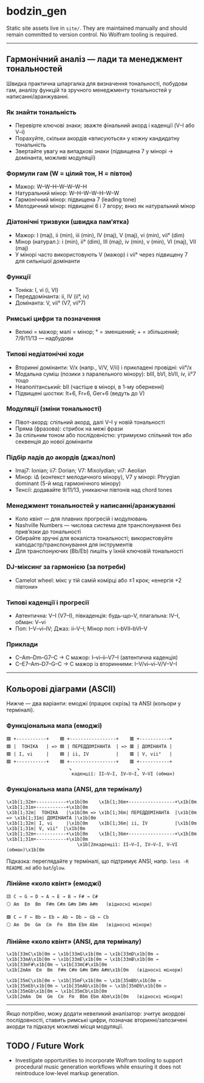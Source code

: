 # bodzin_gen

Static site assets live in `site/`. They are maintained manually and should remain committed to version control. No Wolfram tooling is required.

---

## Гармонічний аналіз — лади та менеджмент тональностей

Швидка практична шпаргалка для визначення тональності, побудови гам, аналізу функцій та зручного менеджменту тональностей у написанні/аранжуванні.

### Як знайти тональність
- Перевірте ключові знаки; зважте фінальний акорд і каденції (V–I або V–i)
- Порахуйте, скільки акордів «вписуються» у кожну кандидатну тональність
- Звертайте увагу на випадкові знаки (підвищена 7 у мінорі → домінанта, можливі модуляції)

### Формули гам (W = цілий тон, H = півтон)
- Мажор: W–W–H–W–W–W–H
- Натуральний мінор: W–H–W–W–H–W–W
- Гармонічний мінор: підвищена 7 (leading tone)
- Мелодичний мінор: підвищені 6 і 7 вгору; вниз як натуральний мінор

### Діатонічні тризвуки (швидка памʼятка)
- Мажор: I (maj), ii (min), iii (min), IV (maj), V (maj), vi (min), vii° (dim)
- Мінор (натурал.): i (min), ii° (dim), III (maj), iv (min), v (min), VI (maj), VII (maj)
- У мінорі часто використовують V (мажор) і vii° через підвищену 7 для сильнішої домінанти

### Функції
- Тоніка: I, vi (i, VI)
- Переддомінанта: ii, IV (ii°, iv)
- Домінанта: V, vii° (V7, vii°7)

### Римські цифри та позначення
- Великі = мажор; малі = мінор; ° = зменшений; + = збільшений; 7/9/11/13 — надбудови

### Типові недіатонічні ходи
- Вторинні домінанти: V/x (напр., V/V, V/ii) і прикладені провідні: vii°/x
- Модальна суміш (позики з паралельного мінору): bIII, bVI, bVII, iv, ii°7 тощо
- Неаполітанський: bII (частіше в мінорі, в 1-му оберненні)
- Підвищені шостки: It+6, Fr+6, Ger+6 (ведуть до V)

### Модуляції (зміни тональності)
- Півот-акорд: спільний акорд, далі V–I у новій тональності
- Пряма (фразова): стрибок на межі фрази
- За спільним тоном або послідовністю: утримуємо спільний тон або секвенція до нової домінанти

### Підбір ладів до акордів (джаз/поп)
- Imaj7: Ionian; ii7: Dorian; V7: Mixolydian; vi7: Aeolian
- Мінор: iΔ (контекст мелодичного мінору), V7 у мінорі: Phrygian dominant (5-й мод гармонічного мінору)
- Тенсії: додавайте 9/11/13, уникаючи півтонів над chord tones

### Менеджмент тональностей у написанні/аранжуванні
- Коло квінт — для плавних прогресій і модулювань
- Nashville Numbers — числова система для транспонування без привʼязки до тональності
- Обирайте зручні для вокаліста тональності; використовуйте каподастр/транспонування для інструментів
- Для транспонуючих (Bb/Eb) пишіть у їхній ключовій тональності

### DJ-міксинг за гармонією (за потреби)
- Camelot wheel: мікс у тій самій комірці або ±1 крок; «енергія +2 півтони»

### Типові каденції і прогресії
- Автентична: V–I (V7–I), півкаденція: будь-що–V, плагальна: IV–I, обман: V–vi
- Поп: I–V–vi–IV; Джаз: ii–V–I; Мінор поп: i–bVII–bVI–V

### Приклади
- C–Am–Dm–G7–C → C мажор: I–vi–ii–V7–I (автентична каденція)
- C–E7–Am–D7–G–C → C мажор із вторинними: I–V/vi–vi–V/V–V–I

---

## Кольорові діаграми (ASCII)

Нижче — два варіанти: емоджі (працює скрізь) та ANSI (кольори у терміналі).

### Функціональна мапа (емоджі)

```
🟩 +-----------+    🟦 +-----------------+    🟥 +-----------+
🟩 |  ТОНІКА   | => 🟦 | ПЕРЕДДОМІНАНТА  | => 🟥 | ДОМІНАНТА |
🟩 | I, vi     |    🟦 | ii, IV          |    🟥 | V, vii°   |
🟩 +-----------+    🟦 +-----------------+    🟥 +-----------+
                       ↘                        ↘
                        каденції: II–V–I, IV–V–I, V–VI (обман)
```

### Функціональна мапа (ANSI, для терміналу)

```ansi
\x1b[1;32m+-----------+\x1b[0m    \x1b[1;36m+-----------------+\x1b[0m    \x1b[1;31m+-----------+\x1b[0m
\x1b[1;32m|  ТОНІКА   |\x1b[0m => \x1b[1;36m| ПЕРЕДДОМІНАНТА  |\x1b[0m => \x1b[1;31m| ДОМІНАНТА |\x1b[0m
\x1b[1;32m| I, vi     |\x1b[0m    \x1b[1;36m| ii, IV          |\x1b[0m    \x1b[1;31m| V, vii°  |\x1b[0m
\x1b[1;32m+-----------+\x1b[0m    \x1b[1;36m+-----------------+\x1b[0m    \x1b[1;31m+-----------+\x1b[0m
                          \x1b[2mкаденції: II–V–I, IV–V–I, V–VI (обман)\x1b[0m
```

Підказка: переглядайте у терміналі, що підтримує ANSI, напр. `less -R README.md` або `bat`/`glow`.

### Лінійне «коло квінт» (емоджі)

```
🟨 C → G → D → A → E → B → F# → C#
⚪ Am  Em  Bm  F#m C#m G#m D#m A#m   (відносні мінори)

🟪 C ← F ← Bb ← Eb ← Ab ← Db ← Gb ← Cb
⚪ Am  Dm  Gm  Cm  Fm  Bbm Ebm Abm   (відносні мінори)
```

### Лінійне «коло квінт» (ANSI, для терміналу)

```ansi
\x1b[33mC\x1b[0m → \x1b[33mG\x1b[0m → \x1b[33mD\x1b[0m → \x1b[33mA\x1b[0m → \x1b[33mE\x1b[0m → \x1b[33mB\x1b[0m → \x1b[33mF#\x1b[0m → \x1b[33mC#\x1b[0m
\x1b[2mAm  Em  Bm  F#m C#m G#m D#m A#m\x1b[0m   (відносні мінори)

\x1b[35mC\x1b[0m ← \x1b[35mF\x1b[0m ← \x1b[35mBb\x1b[0m ← \x1b[35mEb\x1b[0m ← \x1b[35mAb\x1b[0m ← \x1b[35mDb\x1b[0m ← \x1b[35mGb\x1b[0m ← \x1b[35mCb\x1b[0m
\x1b[2mAm  Dm  Gm  Cm  Fm  Bbm Ebm Abm\x1b[0m   (відносні мінори)
```

---

Якщо потрібно, можу додати невеликий аналізатор: зчитує акордові послідовності, ставить римські цифри, позначає вторинні/запозичені акорди та підказує можливі місця модуляції.

## TODO / Future Work

- Investigate opportunities to incorporate Wolfram tooling to support procedural music generation workflows while ensuring it does not reintroduce low-level markup generation.

